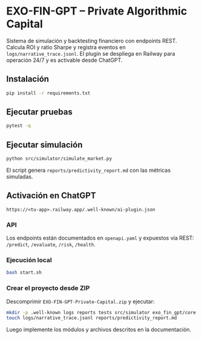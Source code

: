# EXO-FIN-GPT – Private Algorithmic Capital

Sistema de simulación y backtesting financiero con endpoints REST. Calcula ROI y ratio Sharpe y registra eventos en `logs/narrative_trace.jsonl`. El plugin se despliega en Railway para operación 24/7 y es activable desde ChatGPT.

## Instalación
```bash
pip install -r requirements.txt
```

## Ejecutar pruebas
```bash
pytest -q
```

## Ejecutar simulación
```bash
python src/simulator/simulate_market.py
```
El script genera `reports/predictivity_report.md` con las métricas simuladas.

## Activación en ChatGPT
`https://<tu-app>.railway.app/.well-known/ai-plugin.json`

### API
Los endpoints están documentados en `openapi.yaml` y expuestos vía REST:
`/predict`, `/evaluate`, `/risk`, `/health`.

### Ejecución local
```bash
bash start.sh
```

### Crear el proyecto desde ZIP
Descomprimir `EXO-FIN-GPT-Private-Capital.zip` y ejecutar:
```bash
mkdir -p .well-known logs reports tests src/simulator exo_fin_gpt/core
touch logs/narrative_trace.jsonl reports/predictivity_report.md
```
Luego implemente los módulos y archivos descritos en la documentación.
